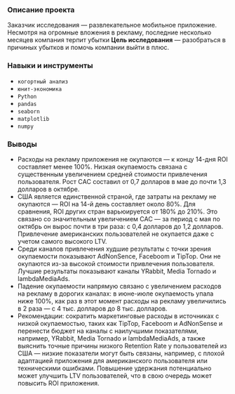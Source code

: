 ### Описание проекта

Заказчик исследования — развлекательное мобильное приложение. Несмотря на огромные вложения в рекламу, последние несколько месяцев компания терпит убытки
**Цель исследования** — разобраться в причиных убытков и помочь компании выйти в плюс.

### Навыки и инструменты

- `когортный анализ`
- `юнит-экономика`
- `Python`
- `pandas`
- `seaborn`
- `matplotlib`
- `numpy`
  
### Выводы

- Расходы на рекламу приложения не окупаются — к концу 14-дня ROI составляет менее 100%. Низкая окупаемость связана с существенным увеличением средней стоимости привлечения пользователя. Рост СAC составил от 0,7 долларов в мае до почти 1,3 долларов в октябре.
- США является единственной страной, где затраты на рекламу не окупаются — ROI на 14-й день составляет около 80%. Для сравнения, ROI других стран варьюируется от 180% до 210%. Это связано со значительным увеличением CAC — за период с мая по октябрь он вырос почти в три раза: с 0,4 долларов до 1,2 долларов. Привлечение американских пользователей не окупается даже с учетом самого высокого LTV.
- Среди каналов привлечения худшие результаты с точки зрения окупаемости показывают AdNonSence, Faceboom и TipTop. Они не окупаются из-за высокой стоимости привлечения пользователя. Лучшие результаты показывают каналы YRabbit, Media Tornado и lambdaMediaAds.
- Падение окупаемости напрямую связано с увеличением расходов на рекламу в дорогих каналах: в июне-июле окупаемость упала ниже 100%, как раз в этот момент расходы на рекламу увеличились в 2 раза — с 4 тыс. долларов до 8 тыс. долларов.
- Рекомендации: сократить маркетинговые расходы в источниках с низкой окупаемостью, таких как TipTop, Faceboom и AdNonSense и перенести бюджет на каналы с наилучшими показателями, например, YRabbit, Media Tornado и lambdaMediaAds,  а также выяснить точные причины низкого Retention Rate у пользователей из США — низкие показатели могут быть связаны, например, с плохой адаптацией приложения для американского пользователя или техническими ошибками. Повышение удержания потенциально может улучшить LTV пользователей, что в свою очередь может повысить ROI приложения.

